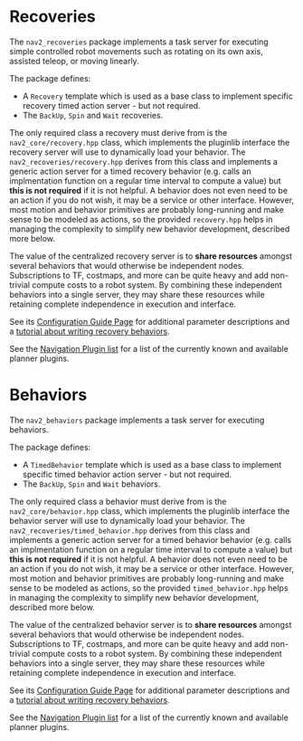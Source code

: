 # Recoveries

The `nav2_recoveries` package implements a task server for executing simple controlled robot movements such as rotating on its own axis, assisted teleop, or moving linearly.

The package defines:
- A `Recovery` template which is used as a base class to implement specific recovery timed action server - but not required.
- The `BackUp`, `Spin` and `Wait` recoveries.

The only required class a recovery must derive from is the `nav2_core/recovery.hpp` class, which implements the pluginlib interface the recovery server will use to dynamically load your behavior. The `nav2_recoveries/recovery.hpp` derives from this class and implements a generic action server for a timed recovery behavior (e.g. calls an implmentation function on a regular time interval to compute a value) but **this is not required** if it is not helpful. A behavior does not even need to be an action if you do not wish, it may be a service or other interface. However, most motion and behavior primitives are probably long-running and make sense to be modeled as actions, so the provided `recovery.hpp` helps in managing the complexity to simplify new behavior development, described more below.

The value of the centralized recovery server is to **share resources** amongst several behaviors that would otherwise be independent nodes. Subscriptions to TF, costmaps, and more can be quite heavy and add non-trivial compute costs to a robot system. By combining these independent behaviors into a single server, they may share these resources while retaining complete independence in execution and interface.

See its [Configuration Guide Page](https://navigation.ros.org/configuration/packages/configuring-recovery-server.html) for additional parameter descriptions and a [tutorial about writing recovery behaviors](https://navigation.ros.org/plugin_tutorials/docs/writing_new_recovery_plugin.html).

See the [Navigation Plugin list](https://navigation.ros.org/plugins/index.html) for a list of the currently known and available planner plugins.

# Behaviors

The `nav2_behaviors` package implements a task server for executing behaviors.

The package defines:
- A `TimedBehavior` template which is used as a base class to implement specific timed behavior action server - but not required.
- The `BackUp`, `Spin` and `Wait` behaviors.

The only required class a behavior must derive from is the `nav2_core/behavior.hpp` class, which implements the pluginlib interface the behavior server will use to dynamically load your behavior. The `nav2_recoveries/timed_behavior.hpp` derives from this class and implements a generic action server for a timed behavior behavior (e.g. calls an implmentation function on a regular time interval to compute a value) but **this is not required** if it is not helpful. A behavior does not even need to be an action if you do not wish, it may be a service or other interface. However, most motion and behavior primitives are probably long-running and make sense to be modeled as actions, so the provided `timed_behavior.hpp` helps in managing the complexity to simplify new behavior development, described more below.

The value of the centralized behavior server is to **share resources** amongst several behaviors that would otherwise be independent nodes. Subscriptions to TF, costmaps, and more can be quite heavy and add non-trivial compute costs to a robot system. By combining these independent behaviors into a single server, they may share these resources while retaining complete independence in execution and interface.

See its [Configuration Guide Page](https://navigation.ros.org/configuration/packages/configuring-recovery-server.html) for additional parameter descriptions and a [tutorial about writing recovery behaviors](https://navigation.ros.org/plugin_tutorials/docs/writing_new_recovery_plugin.html).

See the [Navigation Plugin list](https://navigation.ros.org/plugins/index.html) for a list of the currently known and available planner plugins.
